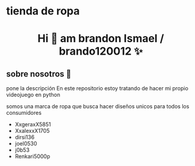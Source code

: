 
# tienda de ropa 

<h1 align="center">Hi 👋  am brandon Ismael / brando120012 ✨ </h1> 

<h2>sobre nosotros 🤖</h2>
<!--Intro start-->


<p align="left">
pone la descripción 
En este repositorio estoy tratando de hacer mi propio videojuego en python


somos una marca de ropa que busca hacer diseños unicos para todos los consumidores  

- XxgeraxX5851
- XxalexxX1705
- dirsi136
- joel0530
- j0b53
- Renkari5000p
